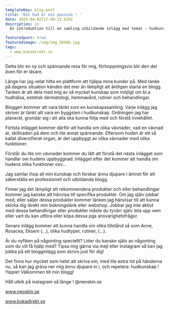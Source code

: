 ```yaml
---
templateKey: blog-post
title: 'Din hud är min passion ! '
date: 2020-04-02T17:49:33.626Z
description: |+
  En introduktion till en samling utbildande inlägg med temat : hudkunskap !

featuredpost: true
featuredimage: /img/img_5688b.jpg
tags:
  - www.bokadirekt.se
---
```

Detta blir en ny och spännande resa för mig, förhoppningsvis blir den det även för er läsare.

Länge har jag velat hitta en plattform att hjälpa mina kunder på. Med tanke på dagens situation kändes det mer än lämpligt att äntligen starta en blogg. Tanken är att dela med mig av så mycket kunskap som möjligt om bl.a hudhälsa, estetisk dermatologi, hemmavård, rutiner och behandlingar. 

Bloggen kommer att vara tänkt som en kunskapssamling. Varje inlägg jag skriver är tänkt att vara en byggsten i hudkunskap. Ordningen jag har planerat, grundar sig i att alla ska kunna följa med och förstå innehållet. 

Förtsta inlägget kommer därför att handla om olika vävnader, vad en vävnad är, skillnaden på dem och lite annat spännande. Eftersom huden är ett så kallat diversifierat organ, är det uppbyggt av olika vävnader med olika funktioner. 

Förstår du lite om vävnader kommer du lätt att förstå det nästa inlägget som handlar om hudens uppbyggnad. Inlägget efter det kommer att handla om hudens olika funktioner osv...

Jag samlar ihop all min kunskap och forskar ännu djupare i ämnet för att säkerställa en professionell och utbildande blogg.

Finner jag det lämpligt att rekommendera produkter och eller behandlingar kommer jag kanske att hänvisa till specifika produkter. Om jag själv jobbar med, eller säljer dessa produkter kommer länken jag hänvisar till att kunna skicka dig direkt min bokningslänk eller webshop. Jobbar jag inte aktivt med dessa behandlingar eller produkter måste du tyvärr själv leta upp vem eller vart du kan utföra eller köpa dessa pga ansvarighetsfrågor.

Senare inlägg kommer att kunna handla om olika tillstånd så som Acne, Rosacea, Eksem (...), olika hudtyper, rutiner, (...). 

Är du nyfiken på någonting speciellt? Lider du kanske själv av någonting som du vill få hjälp med? Tipsa mig gärna via mejl eller instagram så kan jag jobba på ett blogginlägg som skrivs just för dig! 

Det finns hur mycket som helst att skriva om, med lite extra tid på händerna nu, så kan jag gräva ner mig ännu djupare in i, och repetera: hudkunskap ! Yippie! Välkommen till min blogg!

Håll utkik på instagram så länge ! @neoskin.se

www.neoskin.se

www.bokadirekt.se
